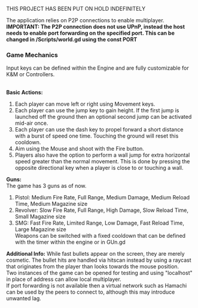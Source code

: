 THIS PROJECT HAS BEEN PUT ON HOLD INDEFINITELY

The application relies on P2P connections to enable multiplayer. 
<br/>
**IMPORTANT: The P2P connection does not use UPnP, instead the host needs to enable port forwarding on the specified port. This can be changed in /Scripts/world.gd using the const PORT**


**<h3>Game Mechanics</h3>**

Input keys can be defined within the Engine and are fully customizable for K&M or Controllers.
<br/>
<br/>

**Basic Actions:** <br/>
1. Each player can move left or right using Movement keys.<br/>
2. Each player can use the jump key to gain height. If the first jump is launched off the ground then an optional second jump can be activated mid-air once.<br/>
3. Each player can use the dash key to propel forward a short distance with a burst of speed one time. Touching the ground will reset this cooldown. <br/>
4. Aim using the Mouse and shoot with the Fire button.<br/>
5. Players also have the option to perform a wall jump for extra horizontal speed greater than the normal movement. This is done by pressing the opposite directional key when a player is close to or touching a wall. <br/>

**Guns:** <br/>
The game has 3 guns as of now. <br/>
1. Pistol: Medium Fire Rate, Full Range, Medium Damage, Medium Reload Time, Medium Magazine size<br/>
2. Revolver: Slow Fire Rate, Full Range, High Damage, Slow Reload Time, Small Magazine size<br/>
3. SMG: Fast Fire Rate, Limited Range, Low Damage, Fast Reload Time, Large Magazine size<br/>
Weapons can be switched with a fixed cooldown that can be defined with the timer within the engine or in GUn.gd <br/>

**Additional Info:**
While fast bullets appear on the screen, they are merely cosmetic. The bullet hits are handled via hitscan instead by using a raycast that originates from the player than looks towards the mouse position.<br/>
Two instances of the game can be opened for testing and using "localhost" in place of address can allow local multiplayer.
<br/>
If port forwarding is not available then a virtual network such as Hamachi can be used by the peers to connect to, although this may introduce unwanted lag. 
